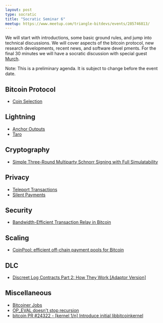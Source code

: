 ```yaml
---
layout: post
type: socratic
title: "Socratic Seminar 6"
meetup: https://www.meetup.com/triangle-bitdevs/events/285746813/
---
```


We will start with introductions, some basic ground rules, and jump into
technical discussions. We will cover aspects of the bitcoin protocol, new 
research developments, recent news, and software devel pments. For the final
30 minutes we will have a socratic discussion with special guest [Murch](https://twitter.com/murchandamus).

Note: This is a preliminary agenda. It is subject to change before the event date.



## Bitcoin Protocol


- [Coin Selection](https://btctranscripts.com/scalingbitcoin/tokyo-2018/edgedevplusplus/coin-selection/)


## Lightning


- [Anchor Outputs](https://fanismichalakis.fr/posts/anchor-outputs/)
- [Taro](https://docs.lightning.engineering/the-lightning-network/taro)


## Cryptography


- [Simple Three-Round Multiparty Schnorr Signing with Full Simulatability](https://eprint.iacr.org/2022/374.pdf)


## Privacy


- [Teleport Transactions](https://github.com/bitcoin-teleport/teleport-transactions)
- [Silent Payments](https://gist.github.com/RubenSomsen/c43b79517e7cb701ebf77eec6dbb46b8)


## Security


- [Bandwidth-Efficient Transaction Relay in Bitcoin](https://arxiv.org/pdf/1905.10518v2.pdf)


## Scaling


- [CoinPool: efficient off-chain payment pools for Bitcoin](https://coinpool.dev/v0.1.pdf)


## DLC


- [Discreet Log Contracts Part 2: How They Work \[Adaptor Version\]](https://suredbits.com/discreet-log-contracts-part-2-how-they-work-adaptor-version/)


## Miscellaneous


- [Bitcoiner Jobs](https://bitcoinerjobs.com/)
- [OP_EVAL doesn't stop recursion](https://github.com/bitcoin/bitcoin/issues/729)
- [bitcoin PR #24322 - \[kernel 1/n\] Introduce initial libbitcoinkernel](https://github.com/bitcoin/bitcoin/pull/24322)
